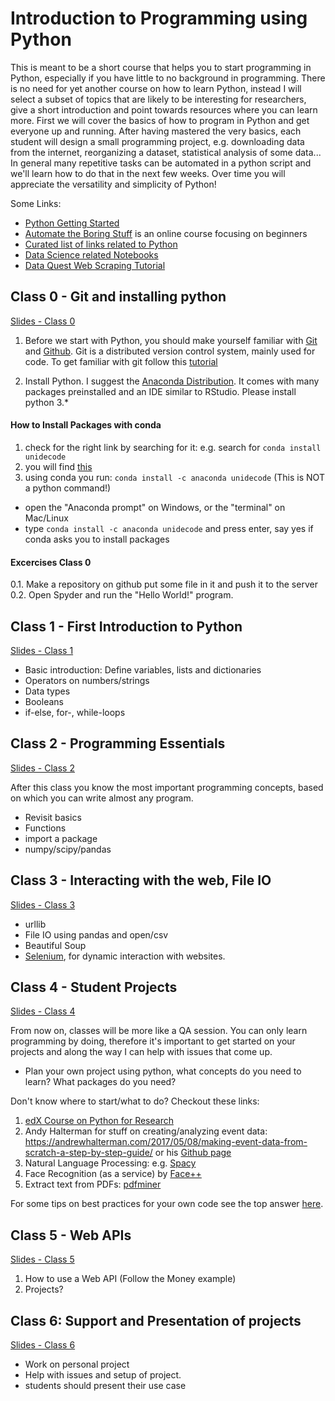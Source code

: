 # Introduction to Programming using Python
This is meant to be a short course that helps you to start programming in Python, especially if you have little to no background in programming. There is no need for yet another course on how to learn Python, instead I will select a subset of topics that are likely to be interesting for researchers, give a short introduction and point towards resources where you can learn more. First we will cover the basics of how to program in Python and get everyone up and running. After having mastered the very basics, each student will design a small programming project, e.g. downloading data from the internet, reorganizing a dataset, statistical analysis of some data... In general many repetitive tasks can be automated in a python script and we'll learn how to do that in the next few weeks. Over time you will appreciate the versatility and simplicity of Python!

Some Links:
* [Python Getting Started](https://www.python.org/about/gettingstarted/)
* [Automate the Boring Stuff](https://automatetheboringstuff.com) is an online course focusing on beginners
* [Curated list of links related to Python](https://github.com/vinta/awesome-python)
* [Data Science related Notebooks](https://github.com/donnemartin/data-science-ipython-notebooks)
* [Data Quest Web Scraping Tutorial](https://www.dataquest.io/blog/web-scraping-tutorial-python/)

## Class 0 - Git and installing python

[Slides - Class 0](https://gitpitch.com/chrished/intro_prog_py/master?p=class0)

1. Before we start with Python, you should make yourself familiar with [Git](https://git-scm.com/) and [Github](https://github.com/). Git is a distributed version control system, mainly used for code.  To get familiar with git follow this [tutorial](https://try.github.io)

2. Install Python. I suggest the [Anaconda Distribution](https://www.anaconda.com/download). It comes with many packages preinstalled and an IDE similar to RStudio. Please install python 3.*


#### How to Install Packages with conda
1. check for the right link by searching for it: e.g. search for `conda install unidecode`
2. you will find [this](https://anaconda.org/anaconda/unidecode)
3. using conda you run: `conda install -c anaconda unidecode` (This is NOT a python command!)
  * open the "Anaconda prompt" on Windows, or the "terminal" on Mac/Linux
  * type `conda install -c anaconda unidecode` and press enter, say yes if conda asks you to install packages

#### Excercises Class 0
0.1. Make a repository on github put some file in it and push it to the server
0.2. Open Spyder and run the "Hello World!" program.

## Class 1 - First Introduction to Python

[Slides - Class 1](https://gitpitch.com/chrished/intro_prog_py/master?p=class1)

* Basic introduction: Define variables, lists and dictionaries
* Operators on numbers/strings
* Data types
* Booleans
* if-else, for-, while-loops


## Class 2 - Programming Essentials

[Slides - Class 2](https://gitpitch.com/chrished/intro_prog_py/master?p=class2)

After this class you know the most important programming concepts, based on which you can write almost any program.

* Revisit basics
* Functions
* import a package
* numpy/scipy/pandas


## Class 3 - Interacting with the web, File IO
[Slides - Class 3](https://gitpitch.com/chrished/intro_prog_py/master?p=class3)

* urllib
* File IO using pandas and open/csv
* Beautiful Soup
* [Selenium](https://selenium-python.readthedocs.io/), for dynamic interaction with websites.


## Class 4 - Student Projects
[Slides - Class 4](https://gitpitch.com/chrished/intro_prog_py/master?p=class4)


From now on, classes will be more like a QA session. You can only learn programming by doing, therefore it's important to get started on your projects and along the way I can help with issues that come up.

* Plan your own project using python, what concepts do you need to learn? What packages do you need?

Don't know where to start/what to do? Checkout these links:

1. [edX Course on Python for Research](https://courses.edx.org/courses/course-v1:HarvardX+PH526x+1T2018/course/)
2. Andy Halterman for stuff on creating/analyzing event data: https://andrewhalterman.com/2017/05/08/making-event-data-from-scratch-a-step-by-step-guide/ or his [Github page](https://github.com/ahalterman?tab=repositories)
3. Natural Language Processing: e.g. [Spacy](https://spacy.io/)
4. Face Recognition (as a service) by [Face++](https://www.faceplusplus.com/)
5. Extract text from PDFs: [pdfminer](https://github.com/euske/pdfminer)

For some tips on best practices for your own code see the top answer [here](https://stackoverflow.com/questions/356161/python-coding-standards-best-practices).

## Class 5 - Web APIs
[Slides - Class 5](https://gitpitch.com/chrished/intro_prog_py/master?p=class5)

1. How to use a Web API (Follow the Money example)
2. Projects?

## Class 6: Support and Presentation of projects
[Slides - Class 6](https://gitpitch.com/chrished/intro_prog_py/master?p=class6)

* Work on personal project
* Help with issues and setup of project.
* students should present their use case
